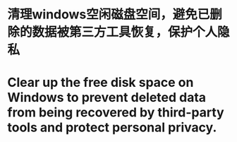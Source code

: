# 清理windows空闲磁盘空间，避免已删除的数据被第三方工具恢复，保护个人隐私
# Clear up the free disk space on Windows to prevent deleted data from being recovered by third-party tools and protect personal privacy.
